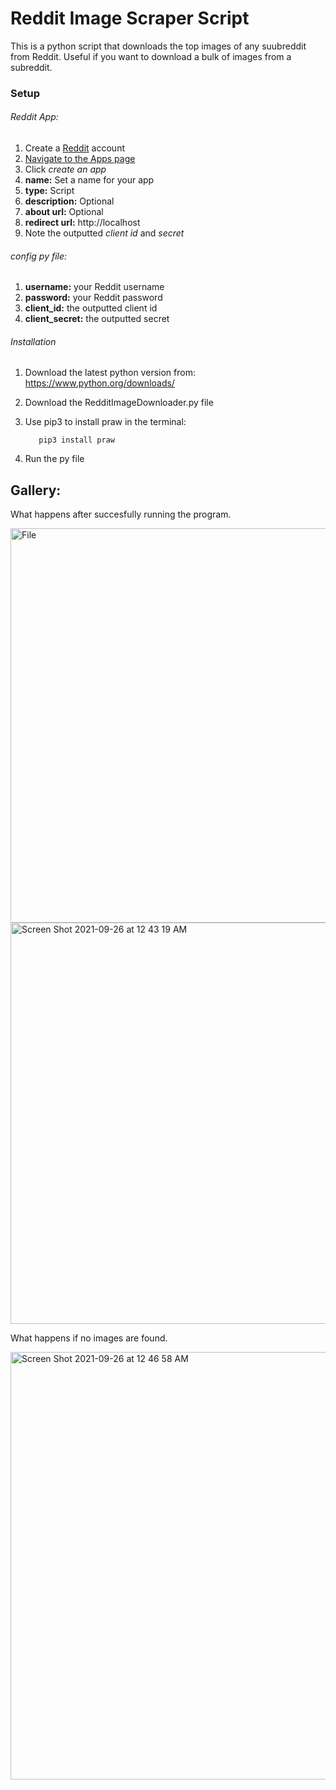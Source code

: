 # Reddit Image Scraper Script
This is a python script that downloads the top images of any suubreddit from Reddit. Useful if you want to download a bulk of images from a subreddit.
### Setup
###### Reddit App:
1. Create a [Reddit](https://www.reddit.com) account
2. [Navigate to the Apps page ](https://www.reddit.com/prefs/apps/)
3. Click *create an app*
4. **name:** Set a name for your app
5. **type:** Script
6. **description:** Optional
7. **about url:** Optional
8. **redirect url:** http://localhost
9. Note the outputted *client id* and *secret*

###### config py file:
1. **username:** your Reddit username
2. **password:** your Reddit password
3. **client_id:** the outputted client id
4. **client_secret:** the outputted secret

######  Installation
1. Download the latest python version from: https://www.python.org/downloads/
2. Download the RedditImageDownloader.py file
3. Use pip3 to install praw in the terminal:         
         
          pip3 install praw
5. Run the py file


## Gallery:

What happens after succesfully running the program.

<img width="631" alt="File" src="https://user-images.githubusercontent.com/84158176/134793653-8f6c5c7d-aaf9-45f4-84ea-843f5d549f92.png">

<img width="642" alt="Screen Shot 2021-09-26 at 12 43 19 AM" src="https://user-images.githubusercontent.com/84158176/134793966-1a486f51-21d6-45f7-b521-641d772871ba.png">

What happens if no images are found.

<img width="684" alt="Screen Shot 2021-09-26 at 12 46 58 AM" src="https://user-images.githubusercontent.com/84158176/134794032-109e1d4b-28e0-4e67-bde8-aad50ef26e42.png">
